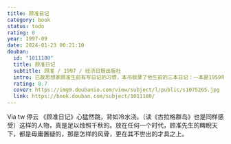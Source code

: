 ```yaml
---
title: 顾准日记
category: book
status: todo
rating: 0
year: 1997-09
date: 2024-01-23 00:21:10
douban:
  id: "1011180"
  title: 顾准日记
  subtitle: 顾准 / 1997 / 经济日报出版社
  intro: 已故思想家顾准生前有写日记的习惯，本书收录了他生前的三本日记：一本是1959年10月至1960年1月下放河南商城监督劳动时的日记；一本是1969年10月至1971年9月下放河南息县学部五七干校的日记；还有一本是顾准1972年10月到1974年10月在北京读书和生活的简单记录。这三本日记，虽然只是顾准生命长河中三个片断的记录，蛤对于研究顾准思想的发展，却有着不可忽视的价值。从多方面提供了顾准思想形成的政治背景、文化背景和生活背景。
  rating: 8.7
  cover: https://img9.doubanio.com/view/subject/l/public/s1075265.jpg
  link: https://book.douban.com/subject/1011180/
---
```


Via tw 停云 《顾准日记》心猛然跳，背如冷水浇。（读《古拉格群岛》也是同样感受）这样的人物，真是足以烛照千秋的。放在任何一个时代，顾准先生的睥睨天下，都是毋庸置疑的，那是怎样的风骨，更在其不世出的才具之上。